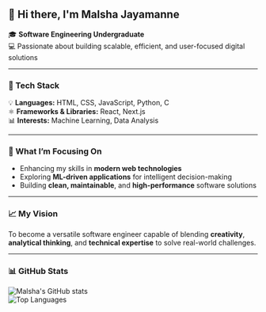 ## 👋 Hi there, I'm **Malsha Jayamanne**  

🎓 **Software Engineering Undergraduate**  
💻 Passionate about building scalable, efficient, and user-focused digital solutions  

---

### 🧠 Tech Stack  
💡 **Languages:** HTML, CSS, JavaScript, Python, C  
⚛️ **Frameworks & Libraries:** React, Next.js  
📊 **Interests:** Machine Learning, Data Analysis  

---

### 🚀 What I’m Focusing On  
- Enhancing my skills in **modern web technologies**  
- Exploring **ML-driven applications** for intelligent decision-making  
- Building **clean, maintainable**, and **high-performance** software solutions  

---

### 📈 My Vision  
To become a versatile software engineer capable of blending **creativity**, **analytical thinking**, and **technical expertise** to solve real-world challenges.  

---

### 📊 GitHub Stats  
![Malsha's GitHub stats](https://github-readme-stats.vercel.app/api?username=YOUR_GITHUB_USERNAME&show_icons=true&theme=radical)  
![Top Languages](https://github-readme-stats.vercel.app/api/top-langs/?username=YOUR_GITHUB_USERNAME&layout=compact&theme=radical)
